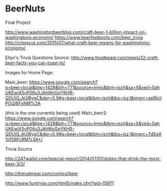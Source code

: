 # BeerNuts
Final Project

http://www.washingtonbeerblog.com/craft-beer-1-billion-impact-on-washingtons-economy/
https://www.beerfestboots.com/beer_trivia
http://crosscut.com/2015/07/what-craft-beer-means-for-washingtons-economy/



Ellyn's Trivia Questions Source:
http://www.foodbeast.com/news/22-craft-beer-facts-you-can-toast-to/

Images for Home Page:

Main_beer:
https://www.google.com/search?q=beer+local&biw=1428&bih=771&source=lnms&tbm=isch&sa=X&ved=0ahUKEwiX5vP06u3JAhWoGqYKHR-QDUIQ_AUIBygC&dpr=0.9#q=beer+local&tbm=isch&tbs=isz:l&imgrc=aeRkUPGQjBFxNM%3A

(this is the one currently being used)
Main_beer2:
 https://www.google.com/search?q=beer+local&biw=1428&bih=771&source=lnms&tbm=isch&sa=X&ved=0ahUKEwiX5vP06u3JAhWoGqYKHR-QDUIQ_AUIBygC&dpr=0.9#q=beer+local&tbm=isch&tbs=isz:l&imgrc=7dSgX1nfSRFcRM%3A*/

Trivia Source


http://247wallst.com/special-report/2014/07/01/states-that-drink-the-most-beer-3/3/

http://theoatmeal.com/comics/beer

http://www.funtrivia.com/html5/index.cfm?qid=15971
